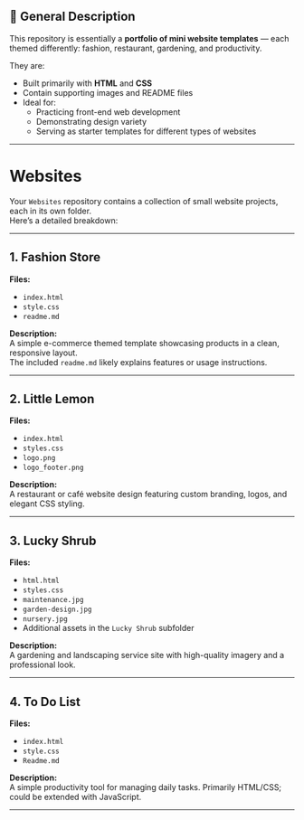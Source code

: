 ## 📜 General Description
This repository is essentially a **portfolio of mini website templates** — each themed differently: fashion, restaurant, gardening, and productivity.  

They are:
- Built primarily with **HTML** and **CSS**
- Contain supporting images and README files
- Ideal for:
  - Practicing front-end web development
  - Demonstrating design variety
  - Serving as starter templates for different types of websites

---

# Websites

Your `Websites` repository contains a collection of small website projects, each in its own folder.  
Here’s a detailed breakdown:

---

## 1. Fashion Store
**Files:**  
- `index.html`  
- `style.css`  
- `readme.md`  

**Description:**  
A simple e-commerce themed template showcasing products in a clean, responsive layout.  
The included `readme.md` likely explains features or usage instructions.

---

## 2. Little Lemon
**Files:**  
- `index.html`  
- `styles.css`  
- `logo.png`  
- `logo_footer.png`  

**Description:**  
A restaurant or café website design featuring custom branding, logos, and elegant CSS styling.

---

## 3. Lucky Shrub
**Files:**  
- `html.html`  
- `styles.css`  
- `maintenance.jpg`  
- `garden-design.jpg`  
- `nursery.jpg`  
- Additional assets in the `Lucky Shrub` subfolder  

**Description:**  
A gardening and landscaping service site with high-quality imagery and a professional look.

---

## 4. To Do List
**Files:**  
- `index.html`  
- `style.css`  
- `Readme.md`  

**Description:**  
A simple productivity tool for managing daily tasks. Primarily HTML/CSS; could be extended with JavaScript.

---
